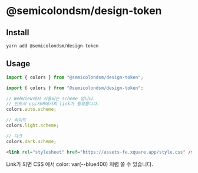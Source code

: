 # @semicolondsm/design-token

## Install

```
yarn add @semicolondsm/design-token
```

## Usage

```jsx
import { colors } from "@semicolondsm/design-token";
```

```typescript
import { colors } from "@semicolondsm/design-token";

// WebView에서 사용되는 scheme 입니다.
// 반드시 css서버에서의 link가 필요합니다.
colors.auto.scheme;

// 라이트
colors.light.scheme;

// 다크
colors.dark.scheme;
```

```html
<link rel="stylesheet" href="https://assets-fe.xquare.app/style.css" />
```

Link가 되면 CSS 에서 color: var(--blue400) 처럼 쓸 수 있습니다.
